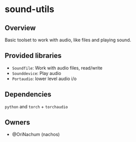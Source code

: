 # sound-utils


## Overview

Basic toolset to work with audio, like files and playing sound.

## Provided libraries

- `Soundfile`: Work with audio files, read/write 
- `Sounddevice`: Play audio 
- `Portaudio`: lower level audio i/o

## Dependencies

`python` and `torch` + `torchaudio` 

## Owners

- @OriNachum (nachos)